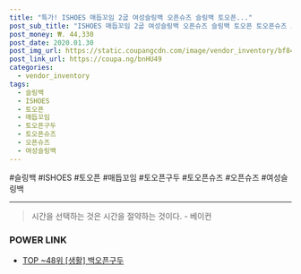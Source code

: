 ```yaml
--- 
title: "특가! ISHOES 매듭꼬임 2굽 여성슬링백 오픈슈즈 슬링백 토오픈..." 
post_sub_title: "ISHOES 매듭꼬임 2굽 여성슬링백 오픈슈즈 슬링백 토오픈 토오픈슈즈 토오픈구두" 
post_money: ₩. 44,330 
post_date: 2020.01.30 
post_img_url: https://static.coupangcdn.com/image/vendor_inventory/bf84/f6f92b3028390d945bb40cc43fc7b49bb0171b233b9388517282c222451b.jpg 
post_link_url: https://coupa.ng/bnHU49 
categories: 
  - vendor_inventory 
tags: 
  - 슬링백 
  - ISHOES 
  - 토오픈 
  - 매듭꼬임 
  - 토오픈구두 
  - 토오픈슈즈 
  - 오픈슈즈 
  - 여성슬링백 
--- 
```

  #슬링백 #ISHOES #토오픈 #매듭꼬임 #토오픈구두 #토오픈슈즈 #오픈슈즈 #여성슬링백 
<hr> 

> 시간을 선택하는 것은 시간을 절약하는 것이다. - 베이컨 


### POWER LINK

* <a href="https://blog.naver.com/an0733/221789778856" target="_blank"> TOP ~48위 [생활] 백오픈구두</a>
